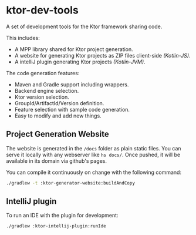 # ktor-dev-tools

A set of development tools for the Ktor framework sharing code.

This includes:
* A MPP library shared for Ktor project generation.
* A website for generating Ktor projects as ZIP files client-side *(Kotlin-JS)*.
* A intelliJ plugin generating Ktor projects *(Kotlin-JVM)*.

The code generation features:
* Maven and Gradle support including wrappers.
* Backend engine selection.
* Ktor version selection.
* GroupId/ArtifactId/Version definition.
* Feature selection with sample code generation.
* Easy to modify and add new things.

## Project Generation Website

The website is generated in the `/docs` folder as plain static files.
You can serve it locally with any webserver like `hs docs/`.
Once pushed, it will be available in its domain via github's pages.

You can compile it continuously on change with the following command:

```bash
./gradlew -t :ktor-generator-website:buildAndCopy
```

## IntelliJ plugin

To run an IDE with the plugin for development:

```bash
./gradlew :ktor-intellij-plugin:runIde
```
